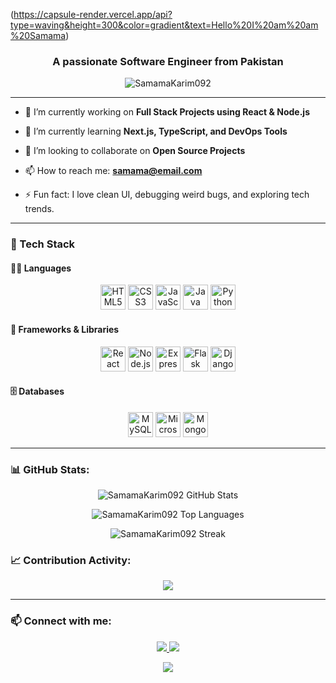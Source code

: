 <!-- Title -->
(https://capsule-render.vercel.app/api?type=waving&height=300&color=gradient&text=Hello%20I%20am%20am%20Samama)
<h3 align="center">A passionate Software Engineer from Pakistan</h3>

<!-- Profile Views -->
<p align="center">
  <img src="https://komarev.com/ghpvc/?username=SamamaKarim092&label=Profile%20views&color=0e75b6&style=flat" alt="SamamaKarim092" />
</p>

---

<!-- About Section -->
- 🔭 I’m currently working on **Full Stack Projects using React & Node.js**

- 🌱 I’m currently learning **Next.js, TypeScript, and DevOps Tools**

- 👯 I’m looking to collaborate on **Open Source Projects**

- 📫 How to reach me: **samama@email.com**

- ⚡ Fun fact: I love clean UI, debugging weird bugs, and exploring tech trends.

---

<!-- Tech Stack -->
### 🚀 Tech Stack

#### 👨‍💻 Languages
<p align="center">
  <img src="https://cdn.jsdelivr.net/gh/devicons/devicon/icons/html5/html5-original.svg" width="40" height="40" alt="HTML5"/>
  <img src="https://cdn.jsdelivr.net/gh/devicons/devicon/icons/css3/css3-original.svg" width="40" height="40" alt="CSS3"/>
  <img src="https://cdn.jsdelivr.net/gh/devicons/devicon/icons/javascript/javascript-original.svg" width="40" height="40" alt="JavaScript"/>
  <img src="https://cdn.jsdelivr.net/gh/devicons/devicon/icons/java/java-original.svg" width="40" height="40" alt="Java"/>
  <img src="https://cdn.jsdelivr.net/gh/devicons/devicon/icons/python/python-original.svg" width="40" height="40" alt="Python"/>
</p>

#### 🧰 Frameworks & Libraries
<p align="center">
  <img src="https://cdn.jsdelivr.net/gh/devicons/devicon/icons/react/react-original.svg" width="40" height="40" alt="React"/>
  <img src="https://cdn.jsdelivr.net/gh/devicons/devicon/icons/nodejs/nodejs-original.svg" width="40" height="40" alt="Node.js"/>
  <img src="https://cdn.jsdelivr.net/gh/devicons/devicon/icons/express/express-original.svg" width="40" height="40" alt="Express.js"/>
  <img src="https://cdn.jsdelivr.net/gh/devicons/devicon/icons/flask/flask-original.svg" width="40" height="40" alt="Flask"/>
  <img src="https://cdn.jsdelivr.net/gh/devicons/devicon/icons/django/django-plain.svg" width="40" height="40" alt="Django"/>
</p>

#### 🗄️ Databases
<p align="center">
  <img src="https://cdn.jsdelivr.net/gh/devicons/devicon/icons/mysql/mysql-original.svg" width="40" height="40" alt="MySQL"/>
  <img src="https://cdn.jsdelivr.net/gh/devicons/devicon/icons/microsoftsqlserver/microsoftsqlserver-plain.svg" width="40" height="40" alt="Microsoft SQL Server"/>
  <img src="https://cdn.jsdelivr.net/gh/devicons/devicon/icons/mongodb/mongodb-original.svg" width="40" height="40" alt="MongoDB"/>
</p>

---

<!-- GitHub Stats -->
### 📊 GitHub Stats:
<p align="center">
  <img src="https://github-readme-stats.vercel.app/api?username=SamamaKarim092&show_icons=true&theme=radical" alt="SamamaKarim092 GitHub Stats" />
</p>

<!-- Top Languages -->
<p align="center">
  <img src="https://github-readme-stats.vercel.app/api/top-langs/?username=SamamaKarim092&layout=compact&theme=radical" alt="SamamaKarim092 Top Languages" />
</p>

<!-- GitHub Streak -->
<p align="center">
  <img src="https://github-readme-streak-stats.herokuapp.com/?user=SamamaKarim092&theme=radical" alt="SamamaKarim092 Streak" />
</p>

<!-- Activity Graph -->
### 📈 Contribution Activity:
<p align="center">
  <img src="https://github-readme-activity-graph.vercel.app/graph?username=SamamaKarim092&theme=react-dark&hide_border=true&area=true" />
</p>

---

<!-- Contact -->
### 📫 Connect with me:
<p align="center">
  <a href="https://linkedin.com/in/YOUR_LINKEDIN" target="blank">
    <img src="https://img.shields.io/badge/-LinkedIn-blue?style=flat&logo=linkedin&logoColor=white"/>
  </a>
  <a href="mailto:samama@email.com">
    <img src="https://img.shields.io/badge/-Gmail-D14836?style=flat&logo=gmail&logoColor=white"/>
  </a>
</p>

<!-- Footer -->
<p align="center">
  <img src="https://capsule-render.vercel.app/api?type=waving&color=gradient&height=100&section=footer"/>
</p>
